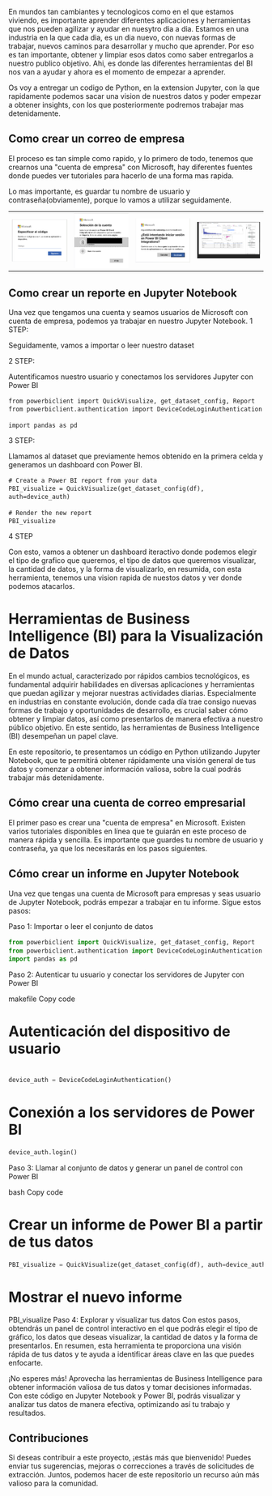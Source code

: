 En mundos tan cambiantes y tecnologicos como en el que estamos viviendo, es importante aprender diferentes aplicaciones y herramientas que nos pueden agilizar y ayudar en nuesytro dia a dia.
Estamos en una industria en la que cada dia, es un dia nuevo, con nuevas formas de trabajar, nuevos caminos para desarrollar y mucho que aprender.
Por eso es tan importante, obtener y limpiar esos datos como saber entregarlos a nuestro publico objetivo.
Ahi, es donde las diferentes herramientas del BI nos van a ayudar y ahora es el momento de empezar a aprender.

Os voy a entregar un codigo de Python, en la extension Jupyter, con la que rapidamente podemos sacar una vision de nuestros datos y poder empezar a obtener insights, con los que posteriormente podremos trabajar mas detenidamente.

## Como crear un correo de empresa 

El proceso es tan simple como rapido, y lo primero de todo, tenemos que crearnos una "cuenta de empresa" con Microsoft, hay diferentes fuentes donde puedes ver tutoriales para hacerlo de una forma mas rapida.

Lo mas importante, es guardar tu nombre de usuario y contraseña(obviamente), porque lo vamos a utilizar seguidamente.

|      |      |      |      |
|------|------|------|------|
| ![Foto 1](img/1.png) | ![Foto 2](img/2.png) | ![Foto 3](img/3.png) | ![Foto 4](img/4.png) |



## Como crear un reporte en Jupyter Notebook

Una vez que tengamos una cuenta y seamos usuarios de Microsoft con cuenta de empresa, podemos ya trabajar en nuestro Jupyter Notebook.
1 STEP:

Seguidamente, vamos a importar o leer nuestro dataset 

2 STEP: 

Autentificamos nuestro usuario y conectamos los servidores Jupyter con Power BI
```
from powerbiclient import QuickVisualize, get_dataset_config, Report
from powerbiclient.authentication import DeviceCodeLoginAuthentication

import pandas as pd
```

3 STEP:

Llamamos al dataset que previamente hemos obtenido en la primera celda y generamos un dashboard con Power BI.

```
# Create a Power BI report from your data
PBI_visualize = QuickVisualize(get_dataset_config(df), auth=device_auth)

# Render the new report
PBI_visualize
```

4 STEP

Con esto, vamos a obtener un dashboard iteractivo donde podemos elegir el tipo de grafico que queremos, el tipo de datos que queremos visualizar, la cantidad de datos, y la forma de visualizarlo, en resumida, con esta herramienta, tenemos una vision rapida de nuestos datos y ver donde podemos atacarlos.


# Herramientas de Business Intelligence (BI) para la Visualización de Datos
En el mundo actual, caracterizado por rápidos cambios tecnológicos, es fundamental adquirir habilidades en diversas aplicaciones y herramientas que puedan agilizar y mejorar nuestras actividades diarias. Especialmente en industrias en constante evolución, donde cada día trae consigo nuevas formas de trabajo y oportunidades de desarrollo, es crucial saber cómo obtener y limpiar datos, así como presentarlos de manera efectiva a nuestro público objetivo. En este sentido, las herramientas de Business Intelligence (BI) desempeñan un papel clave.

En este repositorio, te presentamos un código en Python utilizando Jupyter Notebook, que te permitirá obtener rápidamente una visión general de tus datos y comenzar a obtener información valiosa, sobre la cual podrás trabajar más detenidamente.

## Cómo crear una cuenta de correo empresarial
El primer paso es crear una "cuenta de empresa" en Microsoft. Existen varios tutoriales disponibles en línea que te guiarán en este proceso de manera rápida y sencilla. Es importante que guardes tu nombre de usuario y contraseña, ya que los necesitarás en los pasos siguientes.

## Cómo crear un informe en Jupyter Notebook
Una vez que tengas una cuenta de Microsoft para empresas y seas usuario de Jupyter Notebook, podrás empezar a trabajar en tu informe. Sigue estos pasos:

Paso 1: Importar o leer el conjunto de datos

```python
from powerbiclient import QuickVisualize, get_dataset_config, Report
from powerbiclient.authentication import DeviceCodeLoginAuthentication
import pandas as pd
```
Paso 2: Autenticar tu usuario y conectar los servidores de Jupyter con Power BI

makefile
Copy code
# Autenticación del dispositivo de usuario

```python 

device_auth = DeviceCodeLoginAuthentication()
```
# Conexión a los servidores de Power BI
``` python 
device_auth.login()
```
Paso 3: Llamar al conjunto de datos y generar un panel de control con Power BI

bash
Copy code
# Crear un informe de Power BI a partir de tus datos
``` python
PBI_visualize = QuickVisualize(get_dataset_config(df), auth=device_auth)

```

# Mostrar el nuevo informe
PBI_visualize
Paso 4: Explorar y visualizar tus datos
Con estos pasos, obtendrás un panel de control interactivo en el que podrás elegir el tipo de gráfico, los datos que deseas visualizar, la cantidad de datos y la forma de presentarlos. En resumen, esta herramienta te proporciona una visión rápida de tus datos y te ayuda a identificar áreas clave en las que puedes enfocarte.

¡No esperes más! Aprovecha las herramientas de Business Intelligence para obtener información valiosa de tus datos y tomar decisiones informadas. Con este código en Jupyter Notebook y Power BI, podrás visualizar y analizar tus datos de manera efectiva, optimizando así tu trabajo y resultados.

## Contribuciones
Si deseas contribuir a este proyecto, ¡estás más que bienvenido! Puedes enviar tus sugerencias, mejoras o correcciones a través de solicitudes de extracción. Juntos, podemos hacer de este repositorio un recurso aún más valioso para la comunidad.
